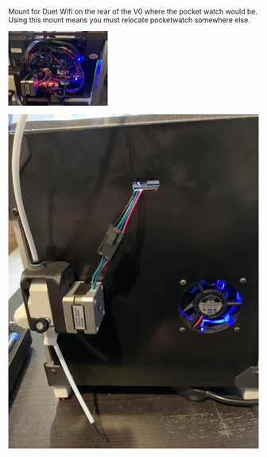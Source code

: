 Mount for Duet Wifi on the rear of the V0 where the pocket watch would be. Using this mount means you must relocate pocketwatch somewhere else.

<img src="Images/back_compartment.jpg" width="200">

![](Images/closed_back.jpg)